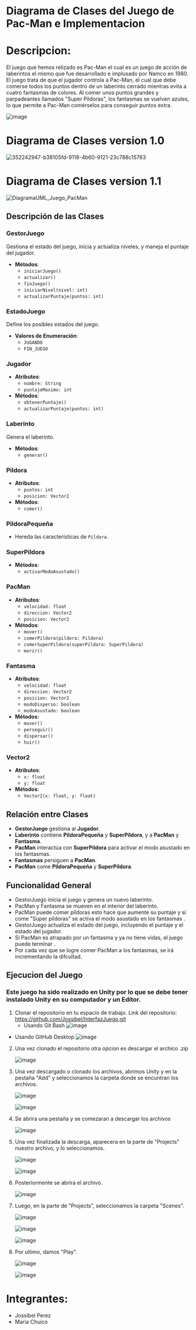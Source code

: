 # Diagrama de Clases del Juego de Pac-Man e Implementacion

# Descripcion:
El juego que hemos relizado es Pac-Man el cual es un juego de acción de laberintos el mismo que fue desarrollado e implusado por Namco en 1980. 
El juego trata de que el jugador controla a Pac-Man, el cual que debe comerse todos los puntos dentro de un laberinto cerrado mientras evita a cuatro fantasmas de colores. Al comer unos puntos grandes y parpadeantes llamados "Super Pildoras", los fantasmas se vuelven azules, lo que permite a Pac-Man comérselos para conseguir puntos extra.

![image](https://github.com/user-attachments/assets/2e73c5b4-1df7-4e80-8f0c-dccff2e1db74)

# Diagrama de Clases version 1.0
![352242947-b38105fd-9118-4b60-9121-23c788c15763](https://github.com/user-attachments/assets/e1c1035a-0bc9-43dd-a4ca-cf563be57839)

# Diagrama de Clases version 1.1
![DiagramaUML_Juego_PacMan](https://github.com/user-attachments/assets/7b596c69-ee6e-40e9-abb6-f3c4009dad4a)

## Descripción de las Clases

### GestorJuego
Gestiona el estado del juego, inicia y actualiza niveles, y maneja el puntaje del jugador.
- **Métodos**:
  - `iniciarJuego()`
  - `actualizar()`
  - `finJuego()`
  - `iniciarNivel(nivel: int)`
  - `actualizarPuntaje(puntos: int)`

### EstadoJuego
Define los posibles estados del juego.
- **Valores de Enumeración**:
  - `JUGANDO`
  - `FIN_JUEGO`

### Jugador

- **Atributos**:
  - `nombre: String`
  - `puntajeMaximo: int`
- **Métodos**:
  - `obtenerPuntaje()`
  - `actualizarPuntaje(puntos: int)`

### Laberinto
Genera el laberinto.
- **Métodos**:
  - `generar()`

### Pildora

- **Atributos**:
  - `puntos: int`
  - `posicion: Vector2`
- **Métodos**:
  - `comer()`

### PildoraPequeña

- Hereda las características de `Pildora`.

### SuperPildora

- **Métodos**:
  - `activarModoAsustado()`

### PacMan

- **Atributos**:
  - `velocidad: float`
  - `direccion: Vector2`
  - `posicion: Vector2`
- **Métodos**:
  - `mover()`
  - `comerPildora(pildora: Pildora)`
  - `comerSuperPildora(superPildora: SuperPildora)`
  - `morir()`

### Fantasma

- **Atributos**:
  - `velocidad: float`
  - `direccion: Vector2`
  - `posicion: Vector2`
  - `modoDisperso: boolean`
  - `modoAsustado: boolean`
- **Métodos**:
  - `mover()`
  - `perseguir()`
  - `dispersar()`
  - `huir()`

### Vector2

- **Atributos**:
  - `x: float`
  - `y: float`
- **Métodos**:
  - `Vector2(x: float, y: float)`

## Relación entre Clases

- **GestorJuego** gestiona al **Jugador**.
- **Laberinto** contiene **PildoraPequeña** y **SuperPildora**, y a **PacMan** y **Fantasma**.
- **PacMan** interactúa con **SuperPildora** para activar el modo asustado en los fantasmas.
- **Fantasmas** persiguen a **PacMan**.
- **PacMan** come **PildoraPequeña** y **SuperPildora**.

## Funcionalidad General
* GestorJuego inicia el juego y genera un nuevo laberinto.
* PacMan y Fantasma se mueven en el interior del laberinto.
* PacMan puede comer píldoras esto hace que aumente su puntaje y si come "Super píldoras" se activa el modo asustado en los fantasmas .
* GestorJuego actualiza el estado del juego, incluyendo el puntaje y el estado del jugador.
* Si PacMan es atrapado por un fantasma y ya no tiene vidas, el juego puede terminar .
* Por cada vez que se logre comer PacMan a los fantasmas, se irá incrementando la difcultad.

## Ejecucion del Juego
### Este juego ha sido realizado en Unity por lo que se debe tener instalado Unity en su computador y un Editor.
1. Clonar el repositorio en tu espacio de trabajo.
   Link del repositorio: https://github.com/Jossibel/InterfazJuego.git
   * Usando Git Bash
   ![image](https://github.com/user-attachments/assets/17537b2d-090b-4f98-a109-e478444d41e5)
 * Usando GitHub Desktop
   ![image](https://github.com/user-attachments/assets/32c306c5-d8de-4d2a-b839-43019dbf6055)
   
2. Una vez clonado el repositorio otra opcion es descargar el archico .zip

   ![image](https://github.com/user-attachments/assets/4fd8611d-04a7-4888-8ad7-ab46eca35d5d)
   
3. Una vez descargado o clonado los archivos, abrimos Unity y en la pestaña "Add" y seleccionamos la carpeta donde se encuntran los archivos.

   ![image](https://github.com/user-attachments/assets/2cc83b05-043e-4655-9d30-8ca08604be76)
   
   ![image](https://github.com/user-attachments/assets/5a6f0ca4-8f3a-44a8-8971-2aa0e6e77528)
   
4. Se abrira una pestaña y se comezaran a descargar los archivos

   ![image](https://github.com/user-attachments/assets/9863923c-05a3-4104-94ec-a4d34d5c6536)
   
5. Una vez finalizada la descarga, aparecera en la parte de "Projects" nuestro archivo, y lo seleccionamos.

   ![image](https://github.com/user-attachments/assets/8bd63249-5755-42db-9ed0-e26142d83f5b)
   
   ![image](https://github.com/user-attachments/assets/c8948257-78e0-4930-9537-e6f31a468238)
6. Posteriormente se abrira el archivo.

    ![image](https://github.com/user-attachments/assets/e708b7d2-cb0b-4634-8b6e-3c492a9da1ac)
    
7. Luego, en la parte de "Projects", seleccionamos la carpeta "Scenes".
    
   ![image](https://github.com/user-attachments/assets/6b187434-67da-4c22-88ab-5d92e6b3546c)
   
   ![image](https://github.com/user-attachments/assets/ffef8bd4-9039-4a7f-b0d4-68cc764788d9)
   
   ![image](https://github.com/user-attachments/assets/ee024bae-c798-4009-8bfd-ee4f8d532e92)
   
8. Por ultimo, damos "Play".
    
   ![image](https://github.com/user-attachments/assets/942d77ca-a6ca-4d9a-8399-84597396317a)
   
   ![image](https://github.com/user-attachments/assets/7e6bed57-a481-4648-a2b1-7f019a2443f0)


# Integrantes:

* Jossibel Perez
* Maria Chuico
